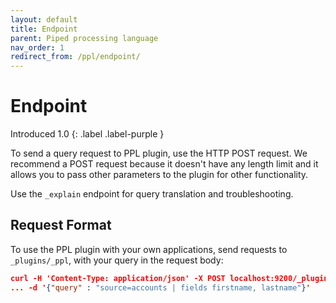 ```yaml
---
layout: default
title: Endpoint
parent: Piped processing language
nav_order: 1
redirect_from: /ppl/endpoint/
---
```


# Endpoint
Introduced 1.0
{: .label .label-purple }

To send a query request to PPL plugin, use the HTTP POST request.
We recommend a POST request because it doesn't have any length limit and it allows you to pass other parameters to the plugin for other functionality.

Use the `_explain` endpoint for query translation and troubleshooting.

## Request Format

To use the PPL plugin with your own applications, send requests to `_plugins/_ppl`, with your query in the request body:

```json
curl -H 'Content-Type: application/json' -X POST localhost:9200/_plugins/_ppl \
... -d '{"query" : "source=accounts | fields firstname, lastname"}'
```
